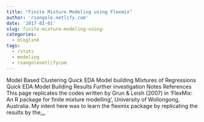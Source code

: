 ```yaml
---
title: "Finite Mixture Modeling using Flexmix"
author: 'rsangole.netlify.com'
date: '2017-02-01'
slug: finite-mixture-modeling-using-
categories:
  - bloglink
tags:
  - rstats
  - modeling
  - rsangolenetlifycom
---
```


Model Based Clustering Quick EDA Model building Mixtures of Regressions Quick EDA Model Building Results Further investigation Notes References This page replicates the codes written by Grun & Leish (2007) in ‘FlexMix: An R package for finite mixture modelling’, University of Wollongong, Australia. My intent here was to learn the flexmix package by replicating the results by the[... <i class="fas fa-external-link-alt"></i>](http://rsangole.netlify.com/post/finite-mixture-modeling-using-flexmix/)

